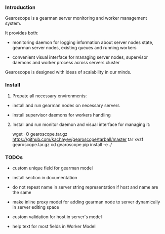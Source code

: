 ### Introduction

Gearoscope is a gearman server monitoring and worker management system.

It provides both:

- monitoring daemon for logging information about server nodes state, gearman server nodes, existing queues and running workers

- convenient visual interface for managing server nodes, supervisor daemons and worker process across servers cluster

Gearoscope is designed with ideas of scalability in our minds.


### Install

1. Prepate all necessary environments:

- install and run gearman nodes on necessary servers

- install supervisor daemons for workers handling

2. Install and run monitor daemon and visual interface for managing it:

    wget -O gearoscope.tar.gz https://github.com/kachayev/gearoscope/tarball/master	
    tar xvzf gearoscope.tar.gz
    cd gearoscope
    pip install -e ./


### TODOs

- custom unique field for gearman model

- install section in documentation

- do not repeat name in server string representation if host and name are the same

- make inline proxy model for adding gearman node to server dynamically in server editing space

- custom validation for host in server's model

- help text for most fields in Worker Model
